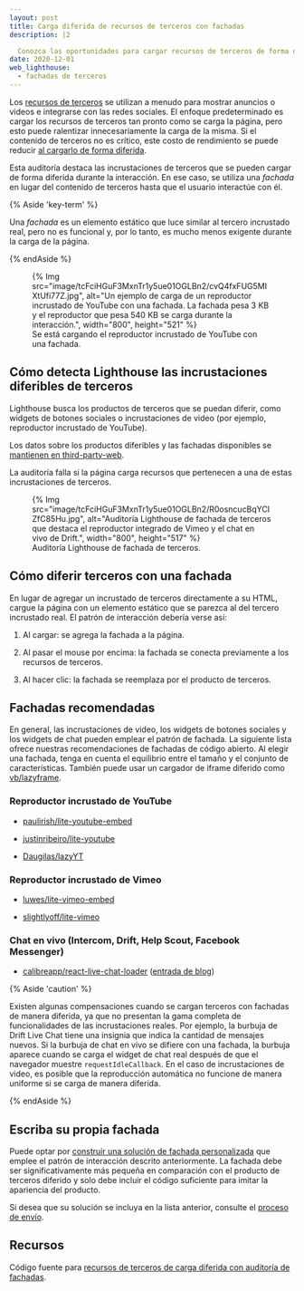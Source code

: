 ```yaml
---
layout: post
title: Carga diferida de recursos de terceros con fachadas
description: |2

  Conozca las oportunidades para cargar recursos de terceros de forma diferida con fachadas.
date: 2020-12-01
web_lighthouse:
  - fachadas de terceros
---
```


Los [recursos de terceros](/third-party-javascript/) se utilizan a menudo para mostrar anuncios o videos e integrarse con las redes sociales. El enfoque predeterminado es cargar los recursos de terceros tan pronto como se carga la página, pero esto puede ralentizar innecesariamente la carga de la misma. Si el contenido de terceros no es crítico, este costo de rendimiento se puede reducir [al cargarlo de forma diferida](/fast/#lazy-load-images-and-video).

Esta auditoría destaca las incrustaciones de terceros que se pueden cargar de forma diferida durante la interacción. En ese caso, se utiliza una *fachada* en lugar del contenido de terceros hasta que el usuario interactúe con él.

{% Aside 'key-term' %}

Una *fachada* es un elemento estático que luce similar al tercero incrustado real, pero no es funcional y, por lo tanto, es mucho menos exigente durante la carga de la página.

{% endAside %}

<figure>{% Img src="image/tcFciHGuF3MxnTr1y5ue01OGLBn2/cvQ4fxFUG5MIXtUfi77Z.jpg", alt="Un ejemplo de carga de un reproductor incrustado de YouTube con una fachada. La fachada pesa 3 KB y el reproductor que pesa 540 KB se carga durante la interacción.", width="800", height="521" %} <figcaption> Se está cargando el reproductor incrustado de YouTube con una fachada.</figcaption></figure>

## Cómo detecta Lighthouse las incrustaciones diferibles de terceros

Lighthouse busca los productos de terceros que se puedan diferir, como widgets de botones sociales o incrustaciones de video (por ejemplo, reproductor incrustado de YouTube).

Los datos sobre los productos diferibles y las fachadas disponibles se [mantienen en third-party-web](https://github.com/patrickhulce/third-party-web/).

La auditoría falla si la página carga recursos que pertenecen a una de estas incrustaciones de terceros.

<figure>{% Img src="image/tcFciHGuF3MxnTr1y5ue01OGLBn2/R0osncucBqYCIZfC85Hu.jpg", alt="Auditoría Lighthouse de fachada de terceros que destaca el reproductor integrado de Vimeo y el chat en vivo de Drift.", width="800", height="517" %} <figcaption> Auditoría Lighthouse de fachada de terceros.</figcaption></figure>

## Cómo diferir terceros con una fachada

En lugar de agregar un incrustado de terceros directamente a su HTML, cargue la página con un elemento estático que se parezca al del tercero incrustado real. El patrón de interacción debería verse así:

1. Al cargar: se agrega la fachada a la página.

2. Al pasar el mouse por encima: la fachada se conecta previamente a los recursos de terceros.

3. Al hacer clic: la fachada se reemplaza por el producto de terceros.

## Fachadas recomendadas

En general, las incrustaciones de video, los widgets de botones sociales y los widgets de chat pueden emplear el patrón de fachada. La siguiente lista ofrece nuestras recomendaciones de fachadas de código abierto. Al elegir una fachada, tenga en cuenta el equilibrio entre el tamaño y el conjunto de características. También puede usar un cargador de iframe diferido como [vb/lazyframe](https://github.com/vb/lazyframe).

### Reproductor incrustado de YouTube

- [paulirish/lite-youtube-embed](https://github.com/paulirish/lite-youtube-embed)

- [justinribeiro/lite-youtube](https://github.com/justinribeiro/lite-youtube)

- [Daugilas/lazyYT](https://github.com/Daugilas/lazyYT)

### Reproductor incrustado de Vimeo

- [luwes/lite-vimeo-embed](https://github.com/luwes/lite-vimeo-embed)

- [slightlyoff/lite-vimeo](https://github.com/slightlyoff/lite-vimeo)

### Chat en vivo (Intercom, Drift, Help Scout, Facebook Messenger)

- [calibreapp/react-live-chat-loader](https://github.com/calibreapp/react-live-chat-loader) ([entrada de blog](https://calibreapp.com/blog/fast-live-chat))

{% Aside 'caution' %}

Existen algunas compensaciones cuando se cargan terceros con fachadas de manera diferida, ya que no presentan la gama completa de funcionalidades de las incrustaciones reales. Por ejemplo, la burbuja de Drift Live Chat tiene una insignia que indica la cantidad de mensajes nuevos. Si la burbuja de chat en vivo se difiere con una fachada, la burbuja aparece cuando se carga el widget de chat real después de que el navegador muestre `requestIdleCallback`. En el caso de incrustaciones de video, es posible que la reproducción automática no funcione de manera uniforme si se carga de manera diferida.

{% endAside %}

## Escriba su propia fachada

Puede optar por [construir una solución de fachada personalizada](https://wildbit.com/blog/2020/09/30/getting-postmark-lighthouse-performance-score-to-100#:~:text=What%20if%20we%20could%20replace%20the%20real%20widget) que emplee el patrón de interacción descrito anteriormente. La fachada debe ser significativamente más pequeña en comparación con el producto de terceros diferido y solo debe incluir el código suficiente para imitar la apariencia del producto.

Si desea que su solución se incluya en la lista anterior, consulte el [proceso de envío](https://github.com/patrickhulce/third-party-web/blob/master/facades.md).

## Recursos

Código fuente para [recursos de terceros de carga diferida con auditoría de fachadas](https://github.com/GoogleChrome/lighthouse/blob/master/lighthouse-core/audits/third-party-facades.js).
